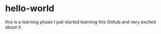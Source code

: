 # hello-world
this is a learning phase
I just started learning this Github and very excited about it.
